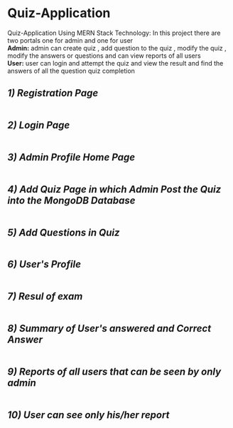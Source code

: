 # Quiz-Application
Quiz-Application Using MERN Stack Technology: In this project there are two portals one for admin and one for user <br><b>Admin:</b> admin can create quiz , add question to the quiz , modify the quiz , modify the answers or questions and can view reports of all users <br><b>User:</b> user can login and attempt the quiz and view the result and find the answers of all the question  quiz completion
<i><h2>1) Registration Page</h2></i>
<img src=""/>
<i><h2>2) Login Page</h2></i>
<img src=""/>
<i><h2>3) Admin Profile Home Page</h2></i>
<img src=""/>
<i><h2>4) Add Quiz Page in which Admin Post the Quiz into the MongoDB Database</h2></i>
<img src=""/>
<i><h2>5) Add Questions in Quiz </h2></i>
<img src=""/>
<i><h2>6) User's Profile </h2></i>
<img src=""/>
<i><h2>7) Resul of exam </h2></i>
<img src=""/>

<i><h2>8) Summary of User's answered and Correct Answer </h2></i>
<img src=""/>

<i><h2>9) Reports of all users that can be seen by only admin </h2></i>
<img src=""/>
<i><h2>10) User can see only his/her report </h2></i>
<img src=""/>
